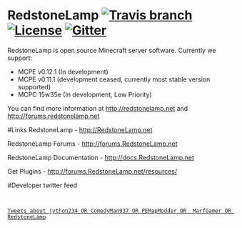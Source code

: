 # RedstoneLamp	[![Travis branch](https://img.shields.io/travis/RedstoneLamp/RedstoneLamp/rewrite.svg?style=flat-square)](https://travis-ci.org/RedstoneLamp/RedstoneLamp) [![License](https://img.shields.io/badge/license-LGPLv3-blue.svg?style=flat-square)](https://tldrlegal.com/license/gnu-lesser-general-public-license-v3-(lgpl-3)) [![Gitter](https://badges.gitter.im/Join%20Chat.svg)](https://gitter.im/RedstoneLamp/RedstoneLamp?utm_source=badge&utm_medium=badge&utm_campaign=pr-badge)

RedstoneLamp is open source Minecraft server software. Currently we support:

- MCPE v0.12.1 (In development)
- MCPE v0.11.1 (development ceased, currently most stable version supported)
- MCPC 15w35e (In development, Low Priority)

You can find more information at http://redstonelamp.net and http://forums.redstonelamp.net

#Links
RedstoneLamp - http://RedstoneLamp.net

RedstoneLamp Forums - http://forums.RedstoneLamp.net

RedstoneLamp Documentation - http://docs.RedstoneLamp.net

Get Plugins - http://forums.RedstoneLamp.net/resources/

#Developer twitter feed
<code>
<html>
<a class="twitter-timeline" href="https://twitter.com/search?q=jython234%20OR%20ComedyMan937%20OR%20PEMapModder%20OR%20Marf Gamer%20OR%20RedstoneLamp" data-widget-id="651917019504316416">Tweets about jython234 OR ComedyMan937 OR PEMapModder OR  MarfGamer OR RedstoneLamp</a>
<script>!function(d,s,id){varjs,fjs=d.getElementsByTagName(s)[0],p=/^http:/.test(d.location)?'http':'https';if(!d.getElementById(id)){js=d.createElement(s);js.id=id;js.src=p+"://platform.twitter.com/widgets.js";fjs.parentNode.insertBefore(js,fjs);}}(document,"script","twitter-wjs");</script>
</html>
</code>

